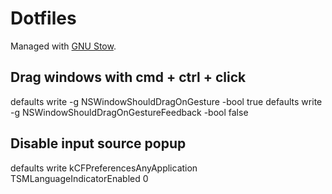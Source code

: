 # Dotfiles
Managed with <a href="https://www.gnu.org/software/stow/">GNU Stow</a>.

## Drag windows with cmd + ctrl + click
defaults write -g NSWindowShouldDragOnGesture -bool true
defaults write -g NSWindowShouldDragOnGestureFeedback -bool false

## Disable input source popup
defaults write kCFPreferencesAnyApplication TSMLanguageIndicatorEnabled 0
